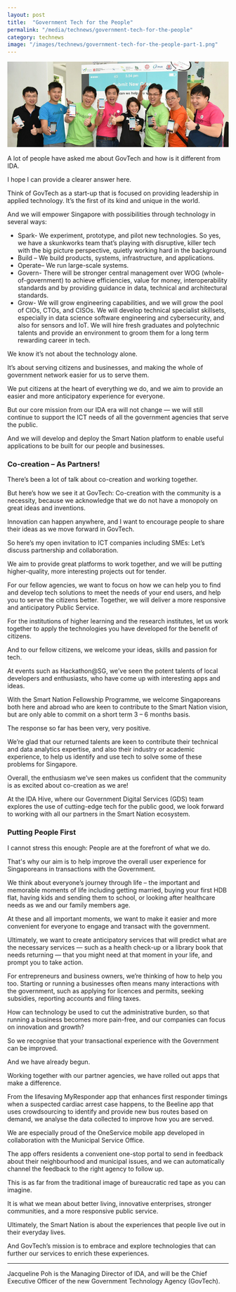 ```yaml
---
layout: post
title:  "Government Tech for the People"
permalink: "/media/technews/government-tech-for-the-people"
category: technews
image: "/images/technews/government-tech-for-the-people-part-1.png"
---
```


![Government Tech for the People](/images/technews/government-tech-for-the-people-part-1.png)

A lot of people have asked me about GovTech and how is it different from IDA.

I hope I can provide a clearer answer here.

Think of GovTech as a start-up that is focused on providing leadership in applied technology. It’s the first of its kind and unique in the world. 

And we will empower Singapore with possibilities through technology in several ways:

* Spark- We experiment, prototype, and pilot new technologies. So yes, we have a skunkworks team that’s playing with disruptive, killer tech with the big picture perspective, quietly working hard in the background
* Build – We build products, systems, infrastructure, and applications. 
* Operate– We run large-scale systems.
* Govern- There will be stronger central management over WOG  (whole-of-government) to achieve efficiencies, value for money, interoperability standards and by providing guidance in data, technical and architectural standards.
* Grow- We will grow engineering capabilities, and we will grow the pool of CIOs, CTOs, and CISOs. We will develop technical specialist skillsets, especially in data science software engineering and cybersecurity, and also for sensors and IoT. We will hire fresh graduates and polytechnic talents and provide an environment to groom them for a long term rewarding career in tech.

We know it’s not about the technology alone.

It’s about serving citizens and businesses, and making the whole of government network easier for us to serve them. 

We put citizens at the heart of everything we do, and we aim to provide an easier and more anticipatory experience for everyone. 

But our core mission from our IDA era will not change — we will still continue to support the ICT needs of all the government agencies that serve the public.

And we will develop and deploy the Smart Nation platform to enable useful applications to be built for our people and businesses.

### **Co-creation – As Partners!**
There’s been a lot of talk about co-creation and working together.

But here’s how we see it at GovTech: Co-creation with the community is a necessity, because we acknowledge that we do not have a monopoly on great ideas and inventions.

Innovation can happen anywhere, and I want to encourage people to share their ideas as we move forward in GovTech.

So here’s my open invitation to ICT companies including SMEs:  Let’s discuss partnership and collaboration.

We aim to provide great platforms to work together, and we will be putting higher-quality, more interesting projects out for tender.

For our fellow agencies, we want to focus on how we can help you to find and develop tech solutions to meet the needs of your end users, and help you to serve the citizens better. Together, we will deliver a more responsive and anticipatory Public Service.

For the institutions of higher learning and the research institutes, let us work together to apply the technologies you have developed for the benefit of citizens.

And to our fellow citizens, we welcome your ideas, skills and passion for tech.

At events such as Hackathon@SG, we’ve seen the potent talents of local developers and enthusiasts, who have come up with interesting apps and ideas.

With the Smart Nation Fellowship Programme, we welcome Singaporeans both here and abroad who are keen to contribute to the Smart Nation vision, but are only able to commit on a short term 3 – 6 months basis. 

The response so far has been very, very positive.

We’re glad that our returned talents are keen to contribute their technical and data analytics expertise, and also their industry or academic experience, to help us identify and use tech to solve some of these problems for Singapore. 

Overall, the enthusiasm we’ve seen makes us confident that the community is as excited about co-creation as we are!

At the IDA Hive, where our Government Digital Services (GDS) team explores the use of cutting-edge tech for the public good, we look forward to working with all our partners in the Smart Nation ecosystem.

### **Putting People First**
I cannot stress this enough: People are at the forefront of what we do. 

That's why our aim is to help improve the overall user experience for Singaporeans in transactions with the Government.

We think about everyone’s journey through life – the important and memorable moments of life including getting married, buying your first HDB flat, having kids and sending them to school, or looking after healthcare needs as we and our family members age. 

At these and all important moments, we want to make it easier and more convenient for everyone to engage and transact with the government.

Ultimately, we want to create anticipatory services that will predict what are the necessary services — such as a health check-up or a library book that needs returning — that you might need at that moment in your life, and prompt you to take action.

For entrepreneurs and business owners, we’re thinking of how to help you too. Starting or running a businesses often means many interactions with the government, such as applying for licences and permits, seeking subsidies, reporting accounts and filing taxes. 

How can technology be used to cut the administrative burden, so that running a business becomes more pain-free, and our companies can focus on innovation and growth? 

So we recognise that your transactional experience with the Government can be improved.

And we have already begun.

Working together with our partner agencies, we have rolled out apps that make a difference.

From the lifesaving MyResponder app that enhances first responder timings when a suspected cardiac arrest case happens, to the Beeline app that uses crowdsourcing to identify and provide new bus routes based on demand, we analyse the data collected to improve how you are served.

We are especially proud of the OneService mobile app developed in collaboration with the Municipal Service Office. 

The app offers residents a convenient one-stop portal to send in feedback about their neighbourhood and municipal issues, and we can automatically channel the feedback to the right agency to follow up.

This is as far from the traditional image of bureaucratic red tape as you can imagine.

It is what we mean about better living, innovative enterprises, stronger communities, and a more responsive public service.

Ultimately, the Smart Nation is about the experiences that people live out in their everyday lives. 

And GovTech’s mission is to embrace and explore technologies that can further our services to enrich these experiences.

---

Jacqueline Poh is the Managing Director of IDA, and will be the Chief Executive Officer of the new Government Technology Agency (GovTech).
